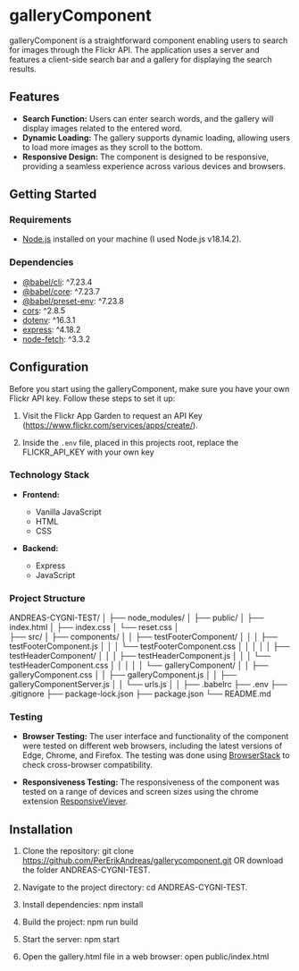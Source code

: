 # galleryComponent

galleryComponent is a straightforward component enabling users to search for images through the Flickr API. The application uses a server and features a client-side search bar and a gallery for displaying the search results.

## Features

- **Search Function:** Users can enter search words, and the gallery will display images related to the entered word.
- **Dynamic Loading:** The gallery supports dynamic loading, allowing users to load more images as they scroll to the bottom.
- **Responsive Design:** The component is designed to be responsive, providing a seamless experience across various devices and browsers.

## Getting Started

### Requirements

- [Node.js](https://nodejs.org/) installed on your machine (I used Node.js v18.14.2).

### Dependencies

- [@babel/cli](https://www.npmjs.com/package/@babel/cli): ^7.23.4
- [@babel/core](https://www.npmjs.com/package/@babel/core): ^7.23.7
- [@babel/preset-env](https://www.npmjs.com/package/@babel/preset-env): ^7.23.8
- [cors](https://www.npmjs.com/package/cors): ^2.8.5
- [dotenv](https://www.npmjs.com/package/dotenv): ^16.3.1
- [express](https://www.npmjs.com/package/express): ^4.18.2
- [node-fetch](https://www.npmjs.com/package/node-fetch): ^3.3.2

## Configuration

Before you start using the galleryComponent, make sure you have your own Flickr API key.
Follow these steps to set it up:

1. Visit the Flickr App Garden to request an API Key (https://www.flickr.com/services/apps/create/).

2. Inside the `.env` file, placed in this projects root, replace the FLICKR_API_KEY with your own key

### Technology Stack

- **Frontend:**
  - Vanilla JavaScript
  - HTML
  - CSS

- **Backend:**
  - Express
  - JavaScript

### Project Structure

ANDREAS-CYGNI-TEST/
│
├── node_modules/
│
├── public/
│   ├── index.html
│   ├── index.css
│   └── reset.css
│   
├── src/
│   ├── components/
│   │   ├── testFooterComponent/
│   │   │   ├── testFooterComponent.js
│   │   │   └── testFooterComponent.css
│   │   │
│   │   ├── testHeaderComponent/
│   │   │   ├── testHeaderComponent.js
│   │   │   └── testHeaderComponent.css
│   │   │
│   │   └── galleryComponent/
│   │       ├── galleryComponent.css
│   │       ├── galleryComponent.js
│   │       ├── galleryComponentServer.js
│   │       └── urls.js
│   │
├── .babelrc
├── .env
├── .gitignore
├── package-lock.json
├── package.json
└── README.md

### Testing

- **Browser Testing:**
The user interface and functionality of the component were tested on different web browsers, including the latest versions of Edge, Chrome, and Firefox. The testing was done using [BrowserStack](https://www.browserstack.com/) to check cross-browser compatibility.

- **Responsiveness Testing:**
The responsiveness of the component was tested on a range of devices and screen sizes using the chrome extension [ResponsiveViever](https://responsiveviewer.org/).

## Installation

1. Clone the repository: git clone https://github.com/PerErikAndreas/gallerycomponent.git OR download the folder ANDREAS-CYGNI-TEST.

2. Navigate to the project directory:
cd ANDREAS-CYGNI-TEST.

3. Install dependencies:
npm install

4. Build the project:
npm run build

5. Start the server:
npm start

6. Open the gallery.html file in a web browser:
open public/index.html